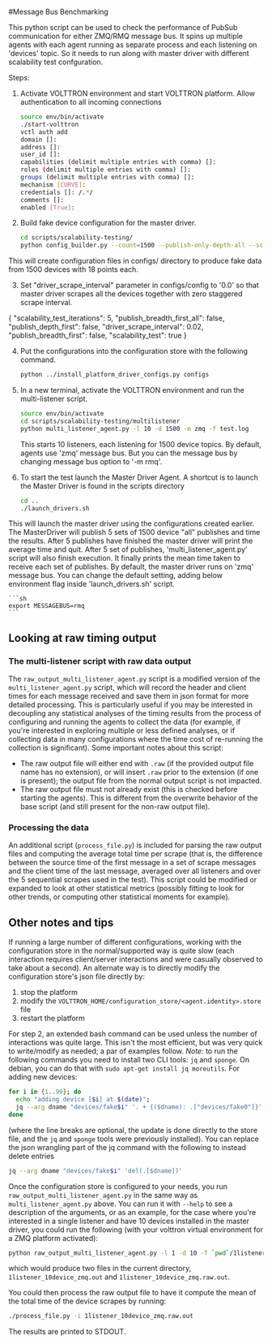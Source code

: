 #Message Bus Benchmarking

This python script can be used to check the performance of PubSub communication for either ZMQ/RMQ message bus.
It spins up multiple agents with each agent running as separate process and each listening on 'devices' topic.
So it needs to run along with master driver with different scalability test confguration.

Steps:

1. Activate VOLTTRON environment and start VOLTTRON platform. Allow authentication to all incoming connections
    ```sh
    source env/bin/activate
    ./start-volttron
    vctl auth add
    domain []:
    address []:
    user_id []:
    capabilities (delimit multiple entries with comma) []:
    roles (delimit multiple entries with comma) []:
    groups (delimit multiple entries with comma) []:
    mechanism [CURVE]:
    credentials []: /.*/
    comments []:
    enabled [True]:
    ```

2. Build fake device configuration for the master driver.
    ```sh
    cd scripts/scalability-testing/
    python config_builder.py --count=1500 --publish-only-depth-all --scalability-test fake fake18.csv null
    ```
This will create configuration files in configs/ directory to produce fake data from 1500 devices with 18 points each.

3. Set "driver_scrape_interval" parameter in configs/config to '0.0' so that master driver scrapes all the devices together with zero staggered scrape interval.

{
    "scalability_test_iterations": 5,
    "publish_breadth_first_all": false,
    "publish_depth_first": false,
    "driver_scrape_interval": 0.02,
    "publish_breadth_first": false,
    "scalability_test": true
}

4. Put the configurations into the configuration store with the following command.

    ```sh
    python ../install_platform_driver_configs.py configs
    ```

5. In a new terminal, activate the VOLTTRON environment and run the multi-listener script.

    ```sh
    source env/bin/activate
    cd scripts/scalability-testing/multilistener
    python multi_listener_agent.py -l 10 -d 1500 -m zmq -f test.log
    ```
    This starts 10 listeners, each listening for 1500 device topics. By default, agents use 'zmq' message bus. But you
    can the message bus by changing message bus option to '-m rmq'.

5. To start the test launch the Master Driver Agent. A shortcut is to launch the Master Driver is found in the scripts directory

    ```sh
    cd ..
    ./launch_drivers.sh
    ```

This will launch the master driver using the configurations created earlier. The MasterDriver will publish 5 sets of 1500 device "all" publishes and time the results. After 5 publishes have finished the master driver will print the average time and quit. After 5 set of publishes, 'multi_listener_agent.py' script will also finish execution. It finally prints the mean time taken to receive each set of publishes.
By default, the master driver runs on 'zmq' message bus. You can change the default setting, adding below environment
flag inside 'launch_drivers.sh' script.

    ```sh
    export MESSAGEBUS=rmq
    ```

## Looking at raw timing output

### The multi-listener script with raw data output

The `raw_output_multi_listener_agent.py` script is a modified version of the `multi_listener_agent.py` script, which will record the header and client times for each message received and save them in json format for more detailed processing.
This is particularly useful if you may be interested in decoupling any statistical analyses of the timing results from the process of configuring and running the agents to collect the data (for example, if you're interested in exploring multiple or less defined analyses, or if collecting data in many configurations where the time cost of re-running the collection is significant).
Some important notes about this script:
- The raw output file will either end with `.raw` (if the provided output file name has no extension), or will insert `.raw` prior to the extension (if one is present); the output file from the normal output script is not impacted.
- The raw output file must not already exist (this is checked before starting the agents).
  This is different from the overwrite behavior of the base script (and still present for the non-raw output file).

### Processing the data

An additional script (`process_file.py`) is included for parsing the raw output files and computing the average total time per scrape (that is, the difference between the source time of the first message in a set of scrape messages and the client time of the last message, averaged over all listeners and over the 5 sequential scrapes used in the test).
This script could be modified or expanded to look at other statistical metrics (possibly fitting to look for other trends, or computing other statistical moments for example).

## Other notes and tips

If running a large number of different configurations, working with the configuration store in the normal/supported way is quite slow (each interaction requires client/server interactions and were casually observed to take about a second).
An alternate way is to directly modify the configuration store's json file directly by:
1. stop the platform
2. modify the `VOLTTRON_HOME/configuration_store/<agent.identity>.store` file
3. restart the platform

For step 2, an extended bash command can be used unless the number of interactions was quite large.
This isn't the most efficient, but was very quick to write/modify as needed; a par of examples follow.
*Note:* to run the following commands you need to install two CLI tools: `jq` and `sponge`.
On debian, you can do that with `sudo apt-get install jq moreutils`.
For adding new devices:
```sh
for i in {1..99}; do
  echo "adding device [$i] at $(date)";
  jq --arg dname "devices/fake$i" '. + {($dname): .["devices/fake0"]}' $VOLTTRON_HOME/configuration_store/<agent.identity>.store | sponge $VOLTTRON_HOME/configuration_store/<agent.identity>.store;
done
```
(where the line breaks are optional, the update is done directly to the store file, and the `jq` and `sponge` tools were previously installed).
You can replace the json wrangling part of the jq command with the following to instead delete entries
```sh
jq --arg dname "devices/fake$i" 'del(.[$dname])'
```

Once the configuration store is configured to your needs, you run `raw_output_multi_listener_agent.py` in the same way as `multi_listener_agent.py` above.
You can run it with `--help` to see a description of the arguments, or as an example, for the case where you're interested in a single listener and have 10 devices installed in the master driver, you could run the following (with your volttron virtual environment for a ZMQ platform activated):
```sh
python raw_output_multi_listener_agent.py -l 1 -d 10 -f `pwd`/1listener_10device_zmq.out -m zmq
```
which would produce two files in the current directory, `1listener_10device_zmq.out` and `1listener_10device_zmq.raw.out`.

You could then process the raw output file to have it compute the mean of the total time of the device scrapes by running:
```sh
./process_file.py -i 1listener_10device_zmq.raw.out
```
The results are printed to STDOUT.
